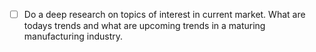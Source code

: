 - [ ] Do a deep research on topics of interest in current market. What are todays trends and what are upcoming trends in a maturing manufacturing industry.